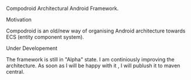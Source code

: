 Compodroid
Architectural Android Framework.

Motivation

Compodroid is an old/new way of organising Android architecture towards ECS (entity component system).

Under Developement

The framework is still in "Alpha" state. I am continiously improving the architecture. As soon as I will be happy with it , I will publush it to maven central.
